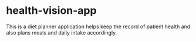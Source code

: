 # health-vision-app
This is a diet planner application helps keep the record of patient health and also plans meals and daily intake accordingly.
